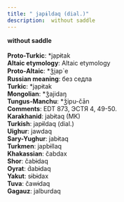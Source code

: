 ```yaml
---
title: " japɨldaq (dial.)"
description:  without saddle
---
```

<strong> without saddle</strong><br><br>
<strong>Proto-Turkic</strong>:  *jạpɨtak<br>
<strong>Altaic etymology</strong>:  Altaic etymology<br>
<strong> Proto-Altaic</strong>:  *ǯi̯ap`e<br>
<strong>Russian meaning</strong>:  без седла<br>
<strong>Turkic</strong>:  *jạpɨtak<br>
<strong>Mongolian</strong>:  *ǯajidaŋ<br>
<strong>Tungus-Manchu</strong>:  *ǯipu-čān<br>
<strong>Comments</strong>:  EDT 873, ЭСТЯ 4, 49-50.<br>
<strong>Karakhanid</strong>:  jabɨtaq (MK)<br>
<strong>Turkish</strong>:  japɨldaq (dial.)<br>
<strong>Uighur</strong>:  jawdaq<br>
<strong>Sary-Yughur</strong>:  jabɨtaq<br>
<strong>Turkmen</strong>:  japbɨllaq<br>
<strong>Khakassian</strong>:  čabdax<br>
<strong>Shor</strong>:  čabɨdaq<br>
<strong>Oyrat</strong>:  d́abɨdaq<br>
<strong>Yakut</strong>:  sɨbɨdax<br>
<strong>Tuva</strong>:  čawɨdaq<br>
<strong>Gagauz</strong>:  jalburdaq<br>


